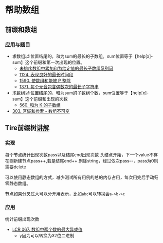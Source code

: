 # 帮助数组
## 前缀和数组

### 应用与题目

- 求数组以i位置结尾的，和为sum的最长的子数组，sum位置等于【help[x]-sum】这个前缀和第一次出现的位置。
    - [未排序数组中累加和为给定值的最长子数组系列问](https://www.nowcoder.com/practice/545544c060804eceaed0bb84fcd992fb)
    - [1124. 表现良好的最长时间段](https://leetcode.cn/problems/longest-well-performing-interval/)
    - [1590. 使数组和能被 P 整除](https://leetcode.cn/problems/make-sum-divisible-by-p/)
    - [1371. 每个元音包含偶数次的最长子字符串
](https://leetcode.cn/problems/find-the-longest-substring-containing-vowels-in-even-counts/)
- 求数组以i位置结尾的，和为sum的子数组个数，sum位置等于【help[x]-sum】这个前缀和出现的次数
    - [560. 和为 K 的子数组](https://leetcode.cn/problems/subarray-sum-equals-k/)
- [303. 区域和检索 - 数组不可变](https://leetcode.cn/problems/range-sum-query-immutable/)

## Tire前缀树[讲解](https://www.bilibili.com/video/BV1Yu4y1Q7vR/?spm_id_from=333.999.0.0&vd_source=d2698384821931f16375af13c5b44a9f)

### 实现
每个节点统计出现次数pass以及结尾end出现次数
头结点开始，下一个value不存在则新建节点pass++,若是结尾end++
删除string，经过依次pass--，pass为0则需要delete

可以使用静态数组的方式，减少测试所有用例的总的内存占用，每次用完后手动归零静态数组。

节点如果分叉过大可以分开用表示，比如`abc`可以转换会`a->b->c`

### 应用
统计前缀出现次数

- [LCR 067. 数组中两个数的最大异或值](https://leetcode.cn/problems/ms70jA/)
    - y因为可以转换为32位二进制
